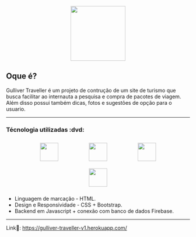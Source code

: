 <div align="center"> <img width="150px" src="https://user-images.githubusercontent.com/65131471/197316104-5bd46f6f-1735-481e-b945-650615434d67.png"></div>

<h2 align="left"> Oque é? </h2>

<div align="left">
Gulliver Traveller é um projeto de contrução de um site de turismo que busca facilitar ao internauta a pesquisa e compra de pacotes de viagem. Além disso possui também dicas, fotos e sugestões de opção para o usuario.
</div>

---

<h3 align="left"> Técnologia utilizadas :dvd: </h3>

<div align="center">
 <img width="50px" style="margin: 10px 40px 10px 40px;" src="https://user-images.githubusercontent.com/65131471/96186484-e07bc300-0f11-11eb-8314-b70c09429536.png">
 <img width="50px" style="margin: 10px 40px 10px 40px;" src="https://user-images.githubusercontent.com/65131471/96186499-e2458680-0f11-11eb-8e63-2c1531f0ac83.png">
 <img width="50px" style="margin: 10px 40px 10px 40px;" src="https://user-images.githubusercontent.com/65131471/99868358-a05ad080-2ba0-11eb-9366-23089497815b.png">
 <img width="50px" style="margin: 10px 40px 10px 40px;" src="https://user-images.githubusercontent.com/65131471/96186506-e5407700-0f11-11eb-958a-f1d2339a0074.png">
</div>


* Linguagem de marcação - HTML.
* Design e Responsividade - CSS + Bootstrap.
* Backend em Javascript + conexão com banco de dados Firebase.

---

Link🔗: https://gulliver-traveller-v1.herokuapp.com/
